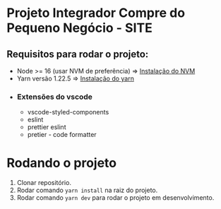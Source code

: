 # Projeto Integrador Compre do Pequeno Negócio - SITE

## Requisitos para rodar o projeto:
* Node >= 16 (usar NVM de preferência) => [Instalação do NVM](https://github.com/nvm-sh/nvm)
* Yarn versão 1.22.5 => [Instalação do yarn](https://yarnpkg.com/getting-started/install)
* ### Extensões do vscode
  * vscode-styled-components
  * eslint
  * prettier eslint
  * pretier - code formatter

# Rodando o projeto
  1) Clonar repositório.
  2) Rodar comando ```yarn install``` na raiz do projeto.
  3) Rodar comando ```yarn dev``` para rodar o projeto em desenvolvimento.
